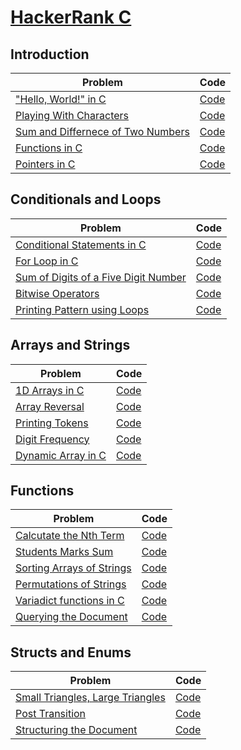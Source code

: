 # [HackerRank C](https://www.hackerrank.com/domains/c)

## Introduction

| Problem | Code |
| ------- | ---- |
| ["Hello, World!" in C](https://www.hackerrank.com/challenges/hello-world-c/problem) | [Code](https://github.com/RitamChakraborty/HackerRank_C/blob/master/Introduction/%22Hello%20World%22%20in%20C/main.c) |
| [Playing With Characters](https://www.hackerrank.com/challenges/playing-with-characters/problem) | [Code](https://github.com/RitamChakraborty/HackerRank_C/blob/master/Introduction/Playing%20With%20Characters/main.c) |
| [Sum and Differnece of Two Numbers](https://www.hackerrank.com/challenges/sum-numbers-c/problem) | [Code](https://github.com/RitamChakraborty/HackerRank_C/blob/master/Introduction/Sum%20and%20Differences%20of%20Two%20Numbers/main.c) |
| [Functions in C](https://www.hackerrank.com/challenges/functions-in-c/problem) | [Code](https://github.com/RitamChakraborty/HackerRank_C/blob/master/Introduction/Functions%20in%20C/main.c) |
| [Pointers in C](https://www.hackerrank.com/challenges/pointer-in-c/problem) | [Code](https://github.com/RitamChakraborty/HackerRank_C/blob/master/Introduction/Pointers%20in%20C/main.c) |


## Conditionals and Loops

| Problem | Code |
| ------- | ---- |
| [Conditional Statements in C](https://www.hackerrank.com/challenges/conditional-statements-in-c/problem) | [Code](https://github.com/RitamChakraborty/HackerRank_C/blob/master/Conditionals%20and%20Loops/Conditional%20Statements%20in%20C/main.c) |
| [For Loop in C](https://www.hackerrank.com/challenges/for-loop-in-c/problem) | [Code](https://github.com/RitamChakraborty/HackerRank_C/blob/master/Conditionals%20and%20Loops/For%20Loop%20in%20C/main.c) |
| [Sum of Digits of a Five Digit Number](https://www.hackerrank.com/challenges/sum-of-digits-of-a-five-digit-number/problem) | [Code](https://github.com/RitamChakraborty/HackerRank_C/blob/master/Conditionals%20and%20Loops/Sum%20of%20Digits%20of%20a%20Five%20Digit%20Number/main.c) |
| [Bitwise Operators](https://www.hackerrank.com/challenges/sum-of-digits-of-a-five-digit-number/problem) | [Code](https://github.com/RitamChakraborty/HackerRank_C/blob/master/Conditionals%20and%20Loops/Bitwise%20Operators/main.c) |
| [Printing Pattern using Loops](https://www.hackerrank.com/challenges/printing-pattern-2/problem) | [Code](https://github.com/RitamChakraborty/HackerRank_C/blob/master/Conditionals%20and%20Loops/Printing%20Pattern%20using%20Loops/main.c) |

 ## Arrays and Strings

| Problem | Code |
| ------- | ---- |
| [1D Arrays in C](https://www.hackerrank.com/challenges/1d-arrays-in-c/problem) | [Code](https://github.com/RitamChakraborty/HackerRank_C/blob/master/Arrays%20and%20Strings/1D%20Arrays%20in%20C/main.c) |
| [Array Reversal](https://www.hackerrank.com/challenges/reverse-array-c/problem) | [Code](https://github.com/RitamChakraborty/HackerRank_C/blob/master/Arrays%20and%20Strings/Array%20Reversal/main.c) |
| [Printing Tokens](https://www.hackerrank.com/challenges/printing-tokens-/problem) | [Code](https://github.com/RitamChakraborty/HackerRank_C/blob/master/Arrays%20and%20Strings/Printing%20Tokens/main.c) |
| [Digit Frequency](https://www.hackerrank.com/challenges/frequency-of-digits-1/problem) | [Code](https://github.com/RitamChakraborty/HackerRank_C/blob/master/Arrays%20and%20Strings/Digit%20Frequency/main.c) |
| [Dynamic Array in C](https://www.hackerrank.com/challenges/dynamic-array-in-c/problem) | [Code](https://github.com/RitamChakraborty/HackerRank_C/blob/master/Arrays%20and%20Strings/Dynamic%20Array%20in%20C/main.c) |

## Functions

| Problem | Code |
| ------- | ---- |
| [Calcutate the Nth Term](https://www.hackerrank.com/challenges/recursion-in-c/problem) | [Code](https://github.com/RitamChakraborty/HackerRank_C/blob/master/Functions/Calculate%20the%20Nth%20Term/main.c) |
| [Students Marks Sum](https://www.hackerrank.com/challenges/students-marks-sum/problem) | [Code](https://github.com/RitamChakraborty/HackerRank_C/blob/master/Functions/Students%20Marks%20Sum/main.c) |
| [Sorting Arrays of Strings](https://www.hackerrank.com/challenges/sorting-array-of-strings/problem) | [Code](https://github.com/RitamChakraborty/HackerRank_C/blob/master/Functions/Sorting%20Array%20of%20Strings/main.c) |
| [Permutations of Strings](https://www.hackerrank.com/challenges/permutations-of-strings/problem) | [Code](https://github.com/RitamChakraborty/HackerRank_C/blob/master/Functions/Permutations%20of%20Strings/main.c) |
| [Variadict functions in C](https://www.hackerrank.com/challenges/variadic-functions-in-c/problem) | [Code](https://github.com/RitamChakraborty/HackerRank_C/blob/master/Functions/Variadict%20functions%20in%20C/main.c) |
| [Querying the Document](https://www.hackerrank.com/challenges/querying-the-document/problem) | [Code](https://github.com/RitamChakraborty/HackerRank_C/blob/master/Functions/Quering%20the%20Document/main.c) |

## Structs and Enums

| Problem | Code |
| ------- | ---- |
| [Small Triangles, Large Triangles](https://www.hackerrank.com/challenges/small-triangles-large-triangles/problem) | [Code](https://github.com/RitamChakraborty/HackerRank_C/blob/master/Structs%20and%20Enums/Small%20Triangles%2C%20Large%20Triangles/main.c) |
| [Post Transition](https://www.hackerrank.com/challenges/post-transition/problem) | [Code](https://github.com/RitamChakraborty/HackerRank_C/blob/master/Structs%20and%20Enums/Post%20Transition/main.c) |
| [Structuring the Document](https://www.hackerrank.com/challenges/structuring-the-document/problem) | [Code](https://github.com/RitamChakraborty/HackerRank_C/blob/master/Structs%20and%20Enums/Structuring%20the%20Document/main.c) |
